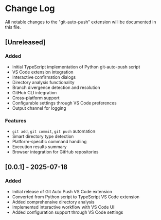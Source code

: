 # Change Log

All notable changes to the "git-auto-push" extension will be documented in this file.

## [Unreleased]

### Added
- Initial TypeScript implementation of Python git-auto-push script
- VS Code extension integration
- Interactive confirmation dialogs
- Directory analysis functionality
- Branch divergence detection and resolution
- GitHub CLI integration
- Cross-platform support
- Configurable settings through VS Code preferences
- Output channel for logging

### Features
- `git add`, `git commit`, `git push` automation
- Smart directory type detection
- Platform-specific command handling
- Execution results summary
- Browser integration for GitHub repositories

## [0.0.1] - 2025-07-18

### Added
- Initial release of Git Auto Push VS Code extension
- Converted from Python script to TypeScript VS Code extension
- Added comprehensive directory analysis
- Implemented interactive workflow with VS Code UI
- Added configuration support through VS Code settings
